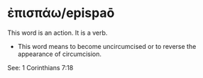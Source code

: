# ἐπισπάω/epispaō
This word is an action. It is a verb.
* This word means to become uncircumcised or to reverse the appearance of circumcision.

See: 1 Corinthians 7:18
